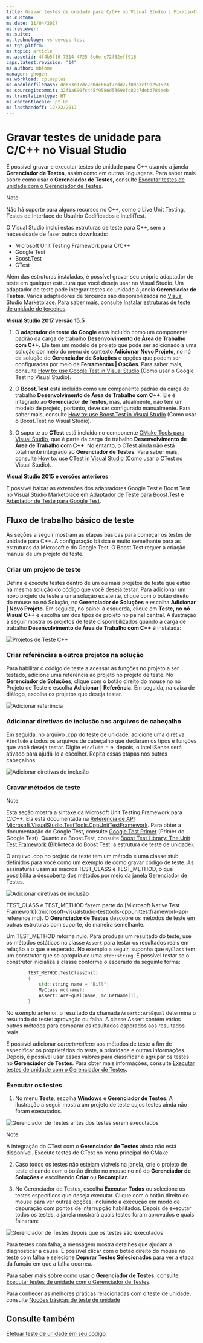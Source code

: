```yaml
---
title: Gravar testes de unidade para C/C++ no Visual Studio | Microsoft Docs
ms.custom: 
ms.date: 11/04/2017
ms.reviewer: 
ms.suite: 
ms.technology: vs-devops-test
ms.tgt_pltfrm: 
ms.topic: article
ms.assetid: 4f4b5f10-7314-4725-8c6e-e72f52eff918
caps.latest.revision: "14"
ms.author: mblome
manager: ghogen
ms.workload: cplusplus
ms.openlocfilehash: dd663d17dc7d0dc66af7cdd27f0da3cf9a253523
ms.sourcegitcommit: 32f1a690fc445f9586d53698fc82c7debd784eeb
ms.translationtype: HT
ms.contentlocale: pt-BR
ms.lasthandoff: 12/22/2017
---
```

# <a name="write-unit-tests-for-cc-in-visual-studio"></a>Gravar testes de unidade para C/C++ no Visual Studio
É possível gravar e executar testes de unidade para C++ usando a janela **Gerenciador de Testes**, assim como em outras linguagens. Para saber mais sobre como usar o **Gerenciador de Testes**, consulte [Executar testes de unidade com o Gerenciador de Testes](run-unit-tests-with-test-explorer.md). 

> [!NOTE]
> Não há suporte para alguns recursos no C++, como o Live Unit Testing, Testes de Interface do Usuário Codificados e IntelliTest. 

O Visual Studio inclui estas estruturas de teste para C++, sem a necessidade de fazer outros downloads:
 -  Microsoft Unit Testing Framework para C/C++  
 -  Google Test
 -  Boost.Test
 -  CTest

Além das estruturas instaladas, é possível gravar seu próprio adaptador de teste em qualquer estrutura que você deseja usar no Visual Studio. Um adaptador de teste pode integrar testes de unidade à janela **Gerenciador de Testes**. Vários adaptadores de terceiros são disponibilizados no [Visual Studio Marketplace](https://marketplace.visualstudio.com). Para saber mais, consulte [Instalar estruturas de teste de unidade de terceiros](install-third-party-unit-test-frameworks.md).

**Visual Studio 2017 versão 15.5**  

1) O **adaptador de teste do Google** está incluído como um componente padrão da carga de trabalho **Desenvolvimento de Área de Trabalho com C++**. Ele tem um modelo de projeto que pode ser adicionado a uma solução por meio do menu de contexto **Adicionar Novo Projeto**, no nó da solução do **Gerenciador de Soluções** e opções que podem ser configuradas por meio de **Ferramentas | Opções**. Para saber mais, consulte [How to: use Google Test in Visual Studio](how-to-use-google-test-for-cpp.md) (Como usar o Google Test no Visual Studio).

2) O **Boost.Test** está incluído como um componente padrão da carga de trabalho **Desenvolvimento de Área de Trabalho com C++**. Ele é integrado ao **Gerenciador de Testes**, mas, atualmente, não tem um modelo de projeto, portanto, deve ser configurado manualmente. Para saber mais, consulte [How to: use Boost.Test in Visual Studio](how-to-use-boost-test-for-cpp.md) (Como usar o Boost.Test no Visual Studio). 

3) O suporte ao **CTest** está incluído no componente [CMake Tools para Visual Studio](/cpp/ide/cmake-tools-for-cpp.md), que é parte da carga de trabalho **Desenvolvimento de Área de Trabalho com C++**. No entanto, o CTest ainda não está totalmente integrado ao **Gerenciador de Testes**. Para saber mais, consulte [How to: use CTest in Visual Studio](how-to-use-ctest-for-cpp.md) (Como usar o CTest no Visual Studio).


**Visual Studio 2015 e versões anteriores**
  
É possível baixar as extensões dos adaptadores Google Test e Boost.Test no Visual Studio Marketplace em [Adaptador de Teste para Boost.Test](https://marketplace.visualstudio.com/items?itemName=VisualCPPTeam.TestAdapterforBoostTest) e [Adaptador de Teste para Google Test](https://marketplace.visualstudio.com/items?itemName=VisualCPPTeam.TestAdapterforGoogleTest). 

  
## <a name="basic-test-workflow"></a>Fluxo de trabalho básico de teste
As seções a seguir mostram as etapas básicas para começar os testes de unidade para C++. A configuração básica é muito semelhante para as estruturas da Microsoft e do Google Test. O Boost.Test requer a criação manual de um projeto de teste. 
  
### <a name="create-a-test-project"></a>Criar um projeto de teste
Defina e execute testes dentro de um ou mais projetos de teste que estão na mesma solução do código que você deseja testar. Para adicionar um novo projeto de teste a uma solução existente, clique com o botão direito do mouse no nó Solução, no **Gerenciador de Soluções** e escolha **Adicionar | Novo Projeto**. Em seguida, no painel à esquerda, clique em **Teste, no nó Visual C++** e escolha um dos tipos de projeto no painel central. A ilustração a seguir mostra os projetos de teste disponibilizados quando a carga de trabalho **Desenvolvimento de Área de Trabalho com C++** é instalada:

![Projetos de Teste C++](media/cpp-new-test-project.png "Novos modelos de projeto de teste C++")

### <a name="create-references-to-other-projects-in-the-solution"></a>Criar referências a outros projetos na solução
Para habilitar o código de teste a acessar as funções no projeto a ser testado, adicione uma referência ao projeto no projeto de teste. No **Gerenciador de Soluções**, clique com o botão direito do mouse no nó Projeto de Teste e escolha **Adicionar | Referência**. Em seguida, na caixa de diálogo, escolha os projetos que deseja testar.

![Adicionar referência](media/cpp-add-ref-test-project.png "Teste C++ adicionar uma referência aos projetos a serem testados")

### <a name="add-include-directives-for-header-files"></a>Adicionar diretivas de inclusão aos arquivos de cabeçalho
Em seguida, no arquivo .cpp do teste de unidade, adicione uma diretiva `#include` a todos os arquivos de cabeçalho que declaram os tipos e funções que você deseja testar. Digite `#include "` e, depois, o IntelliSense será ativado para ajudá-lo a escolher. Repita essas etapas nos outros cabeçalhos.

![Adicionar diretivas de inclusão](media/cpp-add-includes-test-project.png "Teste C++ adicionar inclusão aos arquivos de cabeçalho")

### <a name="write-test-methods"></a>Gravar métodos de teste
> [!NOTE] 
> Esta seção mostra a sintaxe da Microsoft Unit Testing Framework para C/C++. Ela está documentada na [Referência de API Microsoft.VisualStudio.TestTools.CppUnitTestFramework](microsoft-visualstudio-testtools-cppunittestframework-api-reference.md). Para obter a documentação do Google Test, consulte [Google Test Primer](https://github.com/google/googletest/blob/master/googletest/docs/Primer.md) (Primer do Google Test). Quanto ao Boost.Test, consulte [Boost Test Library: The Unit Test Framework](http://www.boost.org/doc/libs/1_46_0/libs/test/doc/html/utf.html) (Biblioteca do Boost Test: a estrutura de teste de unidade).

O arquivo .cpp no projeto de teste tem um método e uma classe stub definidos para você como um exemplo de como gravar código de teste. As assinaturas usam as macros TEST_CLASS e TEST_METHOD, o que possibilita a descoberta dos métodos por meio da janela Gerenciador de Testes.

![Adicionar diretivas de inclusão](media/cpp-write-test-methods.png "Teste C++ adicionar inclusão aos arquivos de cabeçalho")

TEST_CLASS e TEST_METHOD fazem parte do [Microsoft Native Test Framework]((microsoft-visualstudio-testtools-cppunittestframework-api-reference.md). O **Gerenciador de Testes** descobre os métodos de teste em outras estruturas com suporte, de maneira semelhante.

Um TEST_METHOD retorna nulo. Para produzir um resultado do teste, use os métodos estáticos na classe `Assert` para testar os resultados reais em relação a o que é esperado. No exemplo a seguir, suponha que `MyClass` tem um construtor que se apropria de uma `std::string`. É possível testar se o construtor inicializa a classe conforme o esperado da seguinte forma:

```cpp
        TEST_METHOD(TestClassInit)
        {
            std::string name = "Bill";
            MyClass mc(name);
            Assert::AreEqual(name, mc.GetName());
        }
```
No exemplo anterior, o resultado da chamada `Assert::AreEqual` determina o resultado do teste: aprovação ou falha. A classe Assert contém vários outros métodos para comparar os resultados esperados aos resultados reais. 

É possível adicionar *características* aos métodos de teste a fim de especificar os proprietários do teste, a prioridade e outras informações. Depois, é possível usar esses valores para classificar e agrupar os testes no **Gerenciador de Testes**. Para obter mais informações, consulte [Executar testes de unidade com o Gerenciador de Testes](run-unit-tests-with-test-explorer.md).


### <a name="run-the-tests"></a>Executar os testes  
  
1.  No menu **Teste**, escolha **Windows** e **Gerenciador de Testes**. A ilustração a seguir mostra um projeto de teste cujos testes ainda não foram executados. 

![Gerenciador de Testes antes dos testes serem executados](media/cpp-test-explorer.png "Gerenciador de Testes para C++")

> [!NOTE]
> A integração do CTest com o **Gerenciador de Testes** ainda não está disponível. Execute testes de CTest no menu principal do CMake.

2. Caso todos os testes não estejam visíveis na janela, crie o projeto de teste clicando com o botão direito no mouse no nó do **Gerenciador de Soluções** e escolhendo **Criar** ou **Recompilar**.
  
3.  No Gerenciador de Testes, escolha **Executar Todos** ou selecione os testes específicos que deseja executar. Clique com o botão direito do mouse para ver outras opções, incluindo a execução em modo de depuração com pontos de interrupção habilitados. Depois de executar todos os testes, a janela mostrará quais testes foram aprovados e quais falharam:

![Gerenciador de Testes depois que os testes são executados](media/cpp-test-explorer-passed.png "C++ Gerenciador de Testes depois de executar os testes")

Para testes com falha, a mensagem mostra detalhes que ajudam a diagnosticar a causa. É possível clicar com o botão direito do mouse no teste com falha e selecione **Depurar Testes Selecionados** para ver a etapa da função em que a falha ocorreu. 

Para saber mais sobre como usar o **Gerenciador de Testes**, consulte [Executar testes de unidade com o Gerenciador de Testes](run-unit-tests-with-test-explorer.md).

Para conhecer as melhores práticas relacionadas com o teste de unidade, consulte [Noções básicas de teste de unidade](unit-test-basics.md)

## <a name="see-also"></a>Consulte também
[Efetuar teste de unidade em seu código](unit-test-your-code.md)

